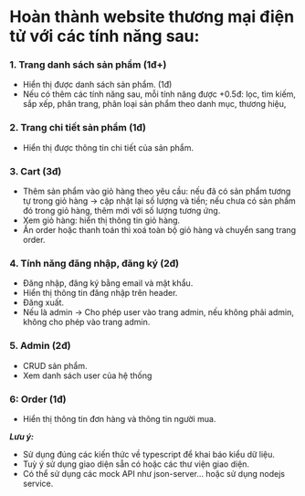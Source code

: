 # Hoàn thành website thương mại điện tử với các tính năng sau:

### 1. Trang danh sách sản phẩm (1đ+)

- Hiển thị được danh sách sản phẩm. (1đ)
- Nếu có thêm các tính năng sau, mỗi tính năng được +0.5đ: lọc, tìm kiếm, sắp xếp, phân trang, phân loại sản phẩm theo danh mục, thương hiệu,

### 2. Trang chi tiết sản phẩm (1đ)

- Hiển thị được thông tin chi tiết của sản phẩm.

### 3. Cart (3đ)

- Thêm sản phẩm vào giỏ hàng theo yêu cầu: nếu đã có sản phẩm tương tự trong giỏ hàng -> cập nhật lại số lượng và tiền; nếu chưa có sản phẩm đó trong giỏ hàng, thêm mới với số lượng tương ứng.
- Xem giỏ hàng: hiển thị thông tin giỏ hàng.
- Ấn order hoặc thanh toán thì xoá toàn bộ giỏ hàng và chuyển sang trang order.

### 4. Tính năng đăng nhập, đăng ký (2đ)

- Đăng nhập, đăng ký bằng email và mật khẩu.
- Hiển thị thông tin đăng nhập trên header.
- Đăng xuất.
- Nếu là admin -> Cho phép user vào trang admin, nếu không phải admin, không cho phép vào trang admin.

### 5. Admin (2đ)

- CRUD sản phẩm.
- Xem danh sách user của hệ thống

### 6: Order (1đ)

- Hiển thị thông tin đơn hàng và thông tin người mua.

**_Lưu ý:_**

- Sử dụng đúng các kiến thức về typescript để khai báo kiểu dữ liệu.
- Tuỳ ý sử dụng giao diện sẵn có hoặc các thư viện giao diện.
- Có thể sử dụng các mock API như json-server... hoặc sử dụng nodejs service.
